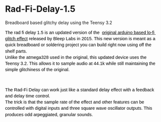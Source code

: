 # Rad-Fi-Delay-1.5
Breadboard based glitchy delay using the Teensy 3.2

<p dir="ltr" style="line-height:1.38;margin-top:0pt;margin-bottom:0pt;"><span style="font-size:11pt;font-family:Arial;color:#000000;background-color:transparent;font-weight:400;font-style:normal;font-variant:normal;text-decoration:none;vertical-align:baseline;white-space:pre;white-space:pre-wrap;">The rad fi delay 1.5 is an updated version of the </span>
  <a href="http://bleeplabs.com/rad-fi-central/"><span style="font-size:11pt;font-family:Arial;color:#000000;background-color:transparent;font-weight:400;font-style:normal;font-variant:normal;text-decoration:none;vertical-align:baseline;white-space:pre;white-space:pre-wrap;">original arduino based lo-fi glitch effect</span></a><span style="font-size:11pt;font-family:Arial;color:#000000;background-color:transparent;font-weight:400;font-style:normal;font-variant:normal;text-decoration:none;vertical-align:baseline;white-space:pre;white-space:pre-wrap;"> released by Bleep Labs in 2015. This new version is meant as a quick breadboard or soldering project you can build right now using off the shelf parts.&nbsp;</span></p>
<p dir="ltr" style="line-height:1.38;margin-top:0pt;margin-bottom:0pt;"><span style="font-size:11pt;font-family:Arial;color:#000000;background-color:transparent;font-weight:400;font-style:normal;font-variant:normal;text-decoration:none;vertical-align:baseline;white-space:pre;white-space:pre-wrap;">Unlike the atmega328 used in the original, this updated device uses the Teensy 3.2. This allows it to sample audio at 44.1k while still maintaining the simple glitchiness of the original.&nbsp;</span></p>
<p>
  <br>
</p>
<p dir="ltr" style="line-height:1.38;margin-top:0pt;margin-bottom:0pt;"><span style="font-size:11pt;font-family:Arial;color:#000000;background-color:transparent;font-weight:400;font-style:normal;font-variant:normal;text-decoration:none;vertical-align:baseline;white-space:pre;white-space:pre-wrap;">The Rad-Fi Delay can work just like a standard delay effect with a feedback and delay time control.</span></p>
<p dir="ltr" style="line-height:1.38;margin-top:0pt;margin-bottom:0pt;"><span style="font-size:11pt;font-family:Arial;color:#000000;background-color:transparent;font-weight:400;font-style:normal;font-variant:normal;text-decoration:none;vertical-align:baseline;white-space:pre;white-space:pre-wrap;">The trick is that the sample rate of the effect and other features can be controlled with digital inputs and three square wave oscillator outputs. This produces odd arpeggiated, granular sounds.&nbsp;</span></p>
<p>
  <br>
</p>
<p>
  <br>
</p>
